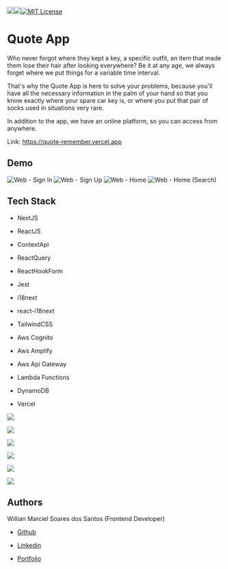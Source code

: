 ![](https://img.shields.io/github/languages/top/MrWillian/quote)![](https://img.shields.io/snyk/vulnerabilities/github/MrWillian/quote)[![MIT License](https://img.shields.io/badge/License-MIT-green.svg)](https://choosealicense.com/licenses/mit/)

# Quote App

Who never forgot where they kept a key, a specific outfit, an item that made them lose their hair after looking everywhere? Be it at any age, we always forget where we put things for a variable time interval.

That's why the Quote App is here to solve your problems, because you'll have all the necessary information in the palm of your hand so that you know exactly where your spare car key is, or where you put that pair of socks used in situations very rare.

In addition to the app, we have an online platform, so you can access from anywhere.

Link: https://quote-remember.vercel.app

## Demo

![Web - Sign In](https://github.com/MrWillian/quote/assets/50757994/b9f25628-ff13-43bc-b52c-4da997e93932)
![Web - Sign Up](https://github.com/MrWillian/quote/assets/50757994/6f7d2109-489b-43a6-b653-f9666fa1d86f)
![Web - Home](https://github.com/MrWillian/quote/assets/50757994/0ca22e92-0c4f-4399-87e5-c3e53551213f)
![Web - Home (Search)](https://github.com/MrWillian/quote/assets/50757994/b680ece2-2c12-4662-9626-f606bda0d03b)


## Tech Stack

* NextJS
* ReactJS
* ContextApi
* ReactQuery
* ReactHookForm 
* Jest
* i18next
* react-i18next
* TailwindCSS

* Aws Cognito
* Aws Amplify
* Aws Api Gateway
* Lambda Functions
* DynamoDB
* Vercel

![](https://img.shields.io/badge/next.js-000000?style=for-the-badge&logo=nextdotjs&logoColor=white)

![](https://img.shields.io/badge/React-20232A?style=for-the-badge&logo=react&logoColor=61DAFB)

![](https://img.shields.io/badge/React_Query-FF4154?style=for-the-badge&logo=React_Query&logoColor=white)

![](https://img.shields.io/badge/Tailwind_CSS-38B2AC?style=for-the-badge&logo=tailwind-css&logoColor=white)

![](https://img.shields.io/badge/Amazon_AWS-FF9900?style=for-the-badge&logo=amazonaws&logoColor=white)

![](https://img.shields.io/badge/Trello-0052CC?style=for-the-badge&logo=trello&logoColor=white)


## Authors

Willian Marciel Soares dos Santos (Frontend Developer)

- [Github](https://www.github.com/MrWillian)

- [Linkedin](https://www.linkedin.com/in/willian-marciel/)

- [Portfolio](http://willianmarciel.vercel.app/)

